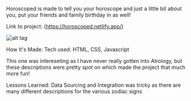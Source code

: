 Horoscoped is made to tell you your horoscope and just a little bit about you, put your friends and family birthday in as well! 

Link to project: (https://horoscoped.netlify.app/)

![alt tag](https://i.imgur.com/50FpFtT.png)

How It's Made:
Tech used: HTML, CSS, Javascript

This one was intereseting as I have never really gotten into Atrology, but these descriptions were pretty spot on which made the project that much more fun!


Lessons Learned:
Data Sourcing and Integration was tricky as there are many different descriptions for the various zodiac signs

